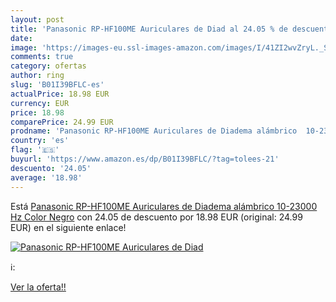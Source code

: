 ```yaml
---
layout: post
title: 'Panasonic RP-HF100ME Auriculares de Diad al 24.05 % de descuento'
date: 
image: 'https://images-eu.ssl-images-amazon.com/images/I/41ZI2wvZryL._SL200_.jpg'
comments: true
category: ofertas
author: ring
slug: 'B01I39BFLC-es'
actualPrice: 18.98 EUR
currency: EUR
price: 18.98
comparePrice: 24.99 EUR
prodname: 'Panasonic RP-HF100ME Auriculares de Diadema alámbrico  10-23000 Hz  Color Negro'
country: 'es'
flag: '🇪🇸'
buyurl: 'https://www.amazon.es/dp/B01I39BFLC/?tag=tolees-21'
descuento: '24.05'
average: '18.98'
---
```


Está [Panasonic RP-HF100ME Auriculares de Diadema alámbrico  10-23000 Hz  Color Negro](https://www.amazon.es/dp/B01I39BFLC/?tag=tolees-21) con 24.05 de descuento por 18.98 EUR (original: 24.99 EUR) en el siguiente enlace!

[![Panasonic RP-HF100ME Auriculares de Diad](https://images-eu.ssl-images-amazon.com/images/I/41ZI2wvZryL._SL200_.jpg)](https://www.amazon.es/dp/B01I39BFLC/?tag=tolees-21)

ℹ️:


[Ver la oferta!!](https://www.amazon.es/dp/B01I39BFLC/?tag=tolees-21)
